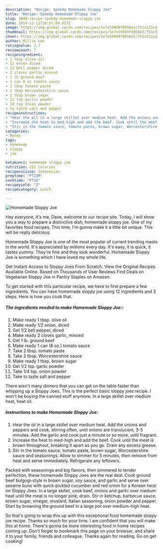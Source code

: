 ```yaml
---
description: "Recipe: Speedy Homemade Sloppy Joe"
title: "Recipe: Speedy Homemade Sloppy Joe"
slug: 3049-recipe-speedy-homemade-sloppy-joe
date: 2019-12-11T20:31:09.917Z
image: https://img-global.cpcdn.com/recipes/1e7e59949f8058e2/751x532cq70/homemade-sloppy-joe-recipe-main-photo.jpg
thumbnail: https://img-global.cpcdn.com/recipes/1e7e59949f8058e2/751x532cq70/homemade-sloppy-joe-recipe-main-photo.jpg
cover: https://img-global.cpcdn.com/recipes/1e7e59949f8058e2/751x532cq70/homemade-sloppy-joe-recipe-main-photo.jpg
author: Millie Lee
ratingvalue: 3.7
reviewcount: 7
recipeingredient:
- 1 tbsp olive oil
- 12 onion diced
- 12 bell pepper diced
- 2 cloves garlic minced
- 1 lb ground beef
- 1 can 8 oz tomato sauce
- 2 tbsp tomato paste
- 2 tbsp Worcestershire sauce
- 1 tbsp brown sugar
- 12 tsp garlic powder
- 14 tsp onion powder
- to taste salt and pepper
recipeinstructions:
- "Hear the oil in a large skillet over medium heat. Add the onions and peppers and cook, stirring often, until onions are translucent, 3-5 minutes. Add the garlic and cook just a minute or so more, until fragrant."
- "Increase the heat to med-high and add the beef. Cook until the meat is brown throughout, breaking it apart as you go. Drain any excess grease."
- "Stir in the tomato sauce, tomato paste, brown sugar, Worcestershire sauce and seasonings. Allow to simmer for 5 minutes, then remove from heat and serve immediately. Refrigerate any leftovers."
categories:
- Resep
tags:
- homemade
- sloppy
- joe

katakunci: homemade sloppy joe
nutrition: 251 calories
recipecuisine: Indonesian
preptime: "PT33M"
cooktime: "PT1H"
recipeyield: "2"
recipecategory: Lunch

---
```



![Homemade Sloppy Joe](https://img-global.cpcdn.com/recipes/1e7e59949f8058e2/751x532cq70/homemade-sloppy-joe-recipe-main-photo.jpg)

Hey everyone, it's me, Dave, welcome to our recipe site. Today, I will show you a way to prepare a distinctive dish, homemade sloppy joe. One of my favorites food recipes. This time, I'm gonna make it a little bit unique. This will be really delicious.

Homemade Sloppy Joe is one of the most popular of current trending meals in the world. It's appreciated by millions every day. It's easy, it is quick, it tastes yummy. They're fine and they look wonderful. Homemade Sloppy Joe is something which I have loved my whole life.

Get Instant Access to Sloppy Joes From Scratch. View the Original Recipes Available Online. Based on Thousands of User Reviews Find Deals on Vegetarian Sloppy Joe in Pantry Staples on Amazon.


To get started with this particular recipe, we have to first prepare a few ingredients. You can have homemade sloppy joe using 12 ingredients and 3 steps. Here is how you cook that.

##### The ingredients needed to make Homemade Sloppy Joe::

1. Make ready 1 tbsp. olive oil
1. Make ready 1/2 onion, diced
1. Get 1/2 bell pepper, diced
1. Make ready 2 cloves garlic, minced
1. Get 1 lb. ground beef
1. Make ready 1 can (8 oz.) tomato sauce
1. Take 2 tbsp. tomato paste
1. Take 2 tbsp. Worcestershire sauce
1. Make ready 1 tbsp. brown sugar
1. Get 1/2 tsp. garlic powder
1. Take 1/4 tsp. onion powder
1. Take to taste salt and pepper


There aren&#39;t many dinners that you can get on the table faster than whipping up a Sloppy Joes. This is the perfect basic sloppy joes recipe. I won&#39;t be buying the canned stuff anymore. In a large skillet over medium heat, heat oil. 

##### Instructions to make Homemade Sloppy Joe:

1. Hear the oil in a large skillet over medium heat. Add the onions and peppers and cook, stirring often, until onions are translucent, 3-5 minutes. Add the garlic and cook just a minute or so more, until fragrant.
1. Increase the heat to med-high and add the beef. Cook until the meat is brown throughout, breaking it apart as you go. Drain any excess grease.
1. Stir in the tomato sauce, tomato paste, brown sugar, Worcestershire sauce and seasonings. Allow to simmer for 5 minutes, then remove from heat and serve immediately. Refrigerate any leftovers.


Packed with seasonings and big flavors, then simmered to tender perfection, these homemade Sloppy Joes are the real deal. Cook ground beef bulgogi-style in brown sugar, soy sauce, and garlic and serve over sesame buns with quick-pickled cucumber and red onion for a Korean twist on Sloppy Joes. In a large skillet, cook beef, onions and garlic over medium heat until the meat is no longer pink; drain. Stir in ketchup, barbecue sauce, brown sugar, vinegar, mustard, Italian seasoning, onion powder and pepper. Start by browning the ground beef in a large pot over medium-high heat. 

So that's going to wrap this up with this exceptional food homemade sloppy joe recipe. Thanks so much for your time. I am confident that you will make this at home. There's gonna be more interesting food in home recipes coming up. Don't forget to bookmark this page on your browser, and share it to your family, friends and colleague. Thanks again for reading. Go on get cooking!
